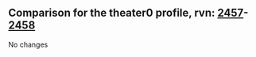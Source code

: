 ## Comparison for the theater0 profile, rvn: [2457](https://github.com/PRO100KatYT/FortniteProfileRevisions/tree/main/profiles/theater0/2457%20theater0.json)-[2458](https://github.com/PRO100KatYT/FortniteProfileRevisions/tree/main/profiles/theater0/2458%20theater0.json)

No changes
